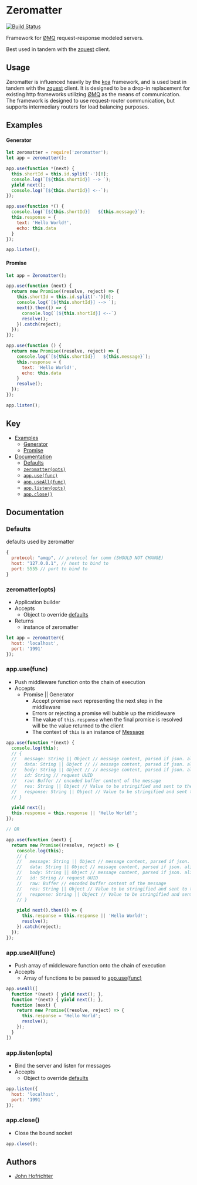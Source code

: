 # Zeromatter

[![Build Status](https://travis-ci.org/johnhof/zeromatter.svg?branch=master)](https://travis-ci.org/johnhof/zeromatter)

Framework for [ØMQ](http://zeromq.org/) request-response modeled servers.

Best used in tandem with the [zquest](https://www.npmjs.com/package/zquest) client.

## Usage

Zeromatter is influenced heavily by the [koa](http://koajs.com/) framework, and is used best in tandem with the [zquest](https://www.npmjs.com/package/zquest) client. It is designed to be a drop-in replacement for existing http frameworks utilizing [ØMQ](http://zeromq.org/) as the means of communication. The framework is designed to use request-router communication, but supports intermediary routers for load balancing purposes.

## Examples

#### Generator

```javascript
let zeromatter = require('zeromatter');
let app = zeromatter();

app.use(function *(next) {
  this.shortId = this.id.split('-')[0];
  console.log(`[${this.shortId}] --> `);
  yield next();
  console.log(`[${this.shortId}] <--`);
});

app.use(function *() {
  console.log(`[${this.shortId}]   ${this.message}`);
  this.response = {
    text: 'Hello World!',
    echo: this.data
  }
});

app.listen();
```

#### Promise

```javascript
let app = Zeromatter();

app.use(function (next) {
  return new Promise((resolve, reject) => {
    this.shortId = this.id.split('-')[0];
    console.log(`[${this.shortId}] --> `);
    next().then(() => {
      console.log(`[${this.shortId}] <--`)
      resolve();
    }).catch(reject);
  });
});

app.use(function () {
  return new Promise((resolve, reject) => {
    console.log(`[${this.shortId}]   ${this.message}`);
    this.response = {
      text: 'Hello World!',
      echo: this.data
    }
    resolve();
  });
});

app.listen();
```

## Key

- [Examples](#example)
  - [Generator](#generator)
  - [Promise](#promise)
- [Documentation](#)
  - [Defaults](#defaults)
  - [`zeromatter(opts)`](#zeromatteropts)
  - [`app.use(func)`](#appfunc)
  - [`app.useAll(func)`](#appfunc)
  - [`app.listen(opts)`](#appopts)
  - [`app.close()`](#appclose)


## Documentation

### Defaults

defaults used by zeromatter

```javascript
{
  protocol: "amqp", // protocol for comm (SHOULD NOT CHANGE)
  host: "127.0.0.1", // host to bind to
  port: 5555 // port to bind to
}
```

### zeromatter(opts)

- Application builder
- Accepts
  - Object to override [defaults](#defaults)
- Returns
  - instance of zeromatter

```javascript
let app = zeromatter({
  host: 'localhost',
  port: '1991'
});
```

### app.use(func)

- Push middleware function onto the chain of execution
- Accepts
  - Promise || Generator
    - Accept promise `next` representing the next step in the middleware
    - Errors or rejecting a promise will bubble up the middleware
    - The value of `this.response` when the final promise is resolved will be the value returned to the client
    - The context of `this` is an instance of [Message](https://github.com/johnhof/zeromatter/blob/master/lib/zeromatter/message.js)

```javascript
app.use(function *(next) {
  console.log(this);
  // {
  //   message: String || Object // message content, parsed if json. aliases: body, data
  //   data: String || Object // // message content, parsed if json. aliases: message, data
  //   body: String || Object // // message content, parsed if json. aliases: body, message
  //   id: String // request UUID
  //   raw: Buffer // encoded buffer content of the message
  //   res: String || Object // Value to be stringified and sent to the client. alias: response
  //   response: String || Object // Value to be stringified and sent to the client. alias res
  // }

  yield next();
  this.response = this.response || 'Hello World!';
});

// OR

app.use(function (next) {
  return new Promise((resolve, reject) => {
    console.log(this);
    // {
    //   message: String || Object // message content, parsed if json. aliases: body, data
    //   data: String || Object // message content, parsed if json. aliases: message, data
    //   body: String || Object // message content, parsed if json. aliases: body, message
    //   id: String // request UUID
    //   raw: Buffer // encoded buffer content of the message
    //   res: String || Object // Value to be stringified and sent to the client. alias: response
    //   response: String || Object // Value to be stringified and sent to the client. alias res
    // }

    yield next().then(() => {
      this.response = this.response || 'Hello World!';
      resolve();
    }).catch(reject);
  });
});
```

### app.useAll(func)

- Push array of middleware function onto the chain of execution
- Accepts
  - Array of functions to be passed to [app.use(func)](appusefunc)

```javascript
app.useAll([
  function *(next) { yield next(); },
  function *(next) { yield next(); },
  function (next) {
    return new Promise((resolve, reject) => {
      this.response = 'Hello World';
      resolve();
    });
  }
])
```

### app.listen(opts)

- Bind the server and listen for messages
- Accepts
  - Object to override [defaults](#defaults)

```javascript
app.listen({
  host: 'localhost',
  port: '1991'
});
```

### app.close()

- Close the bound socket

```javascript
app.close();
```

## Authors

- [John Hofrichter](https://github.com/johnhof)
